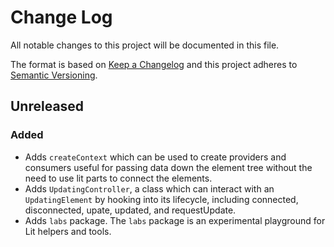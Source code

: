 # Change Log

All notable changes to this project will be documented in this file.

The format is based on [Keep a Changelog](http://keepachangelog.com/)
and this project adheres to [Semantic Versioning](http://semver.org/).

<!--
   PRs should document their user-visible changes (if any) in the
   Unreleased section, uncommenting the header as necessary.
-->

<!-- ## [x.y.z] - YYYY-MM-DD -->
<!-- ## Unreleased -->
<!-- ### Changed -->
<!-- ### Added -->
<!-- ### Removed -->
<!-- ### Fixed -->

## Unreleased

### Added

- Adds `createContext` which can be used to create providers and consumers useful for passing data down the element tree without the need to use lit parts to connect the elements.
- Adds `UpdatingController`, a class which can interact with an `UpdatingElement` by hooking into its lifecycle, including connected, disconnected, upate, updated, and requestUpdate.
- Adds `labs` package. The `labs` package is an experimental playground for Lit helpers and tools.
